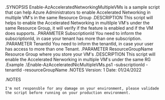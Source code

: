 .SYNOPSIS
    Enable-AzAcceleratedNetworkingMultipleVMs is a sample script that can help Azure Administrators to enable Accelerated Networking in multiple VM's in the same Resource Group
.DESCRIPTION
    This script will helps to enable the Accelerated Networking in multilple VM's under the same Resource Group, it will verify if the feature is enabled and if the VM does supports.
.PARAMETER SubscriptionId
    You need to inform the subscriptionId, in case your tenant has more than one subscription.
.PARAMETER TenantId
    You need to inform the tenantId, in case your user has access to more than one Tenant.
.PARAMETER ResourceGroupName    
    Resource Group where you store your VM's
.DESCRIPTION
    This script will enable the Accelerated Nerworking in multiple VM's under the same RG
.Example 
    .\Enable-AzAcceleratedNicMultipleVMs.ps1 -subscriptionId <SubscriptionId> -tenantId <TenantId> -resourceGroupName <ResourceGroupName>
.NOTES
    Version: 1
    Date: 01/24/2022

.NOTES

    I'm not responsble for any damage on your environment, please validade the script before running on your production environment.
